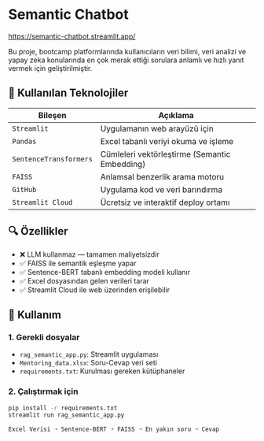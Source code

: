 # Semantic Chatbot

https://semantic-chatbot.streamlit.app/

Bu proje, bootcamp platformlarında kullanıcıların veri bilimi, veri analizi ve yapay zeka konularında en çok merak ettiği sorulara anlamlı ve hızlı yanıt vermek için geliştirilmiştir.


## 🧰 Kullanılan Teknolojiler

| Bileşen                | Açıklama                                      |
| ---------------------- | --------------------------------------------- |
| `Streamlit`            | Uygulamanın web arayüzü için                  |
| `Pandas`               | Excel tabanlı veriyi okuma ve işleme          |
| `SentenceTransformers` | Cümleleri vektörleştirme (Semantic Embedding) |
| `FAISS`                | Anlamsal benzerlik arama motoru               |
| `GitHub`               | Uygulama kod ve veri barındırma               |
| `Streamlit Cloud`      | Ücretsiz ve interaktif deploy ortamı          |

## 🔍 Özellikler

- ❌ LLM kullanmaz — tamamen maliyetsizdir
- ✅ FAISS ile semantik eşleşme yapar
- ✅ Sentence-BERT tabanlı embedding modeli kullanır
- ✅ Excel dosyasından gelen verileri tarar
- ✅ Streamlit Cloud ile web üzerinden erişilebilir

## 🚀 Kullanım

### 1. Gerekli dosyalar

- `rag_semantic_app.py`: Streamlit uygulaması
- `Mentoring_data.xlsx`: Soru-Cevap veri seti
- `requirements.txt`: Kurulması gereken kütüphaneler

### 2. Çalıştırmak için

```bash
pip install -r requirements.txt
streamlit run rag_semantic_app.py

Excel Verisi ➝ Sentence-BERT ➝ FAISS ➝ En yakın soru ➝ Cevap



